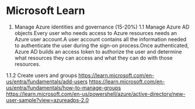 # Microsoft Learn

1. Manage Azure identities and governance (15-20%)
1.1 Manage Azure AD objects
Every user who needs access to Azure resources needs an Azure user account.A user account contains all the information needed to authenticate the user during the sign-on process.Once authenticated, Azure AD builds an access token to authorize the user and determine what resources they can access and what they can do with those resources.

1.1.2 Create users and groups
https://learn.microsoft.com/en-us/entra/fundamentals/add-users
https://learn.microsoft.com/en-us/entra/fundamentals/how-to-manage-groups
https://learn.microsoft.com/en-us/powershell/azure/active-directory/new-user-sample?view=azureadps-2.0

